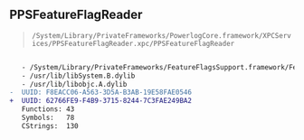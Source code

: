 ## PPSFeatureFlagReader

> `/System/Library/PrivateFrameworks/PowerlogCore.framework/XPCServices/PPSFeatureFlagReader.xpc/PPSFeatureFlagReader`

```diff

   - /System/Library/PrivateFrameworks/FeatureFlagsSupport.framework/FeatureFlagsSupport
   - /usr/lib/libSystem.B.dylib
   - /usr/lib/libobjc.A.dylib
-  UUID: F8EACC06-A563-3D5A-B3AB-19E58FAE0546
+  UUID: 62766FE9-F4B9-3715-8244-7C3FAE249BA2
   Functions: 43
   Symbols:   78
   CStrings:  130

```
